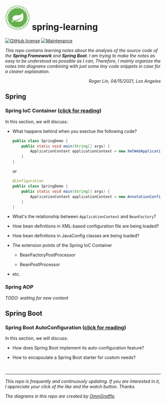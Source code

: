 # <img src="images/icons/spring-framework.png" width="80" height="80"> spring-learning

[![GitHub license](https://img.shields.io/github/license/Naereen/StrapDown.js.svg)](https://github.com/Naereen/StrapDown.js/blob/master/LICENSE) [![Maintenance](https://img.shields.io/badge/Maintained%3F-yes-green.svg)](https://GitHub.com/Naereen/StrapDown.js/graphs/commit-activity)

_This repo contains learning notes about the analysis of the source code of the **Spring Framework** and **Spring Boot**. I am trying to make the notes as easy to be understood as possible as I can, Therefore, I mainly organize the notes into diagrams combining with just some tiny code snippets in case for a clearer explanation._

_<p align="right">Roger Lin, 04/15/2021, Los Angeles</p>_

## Spring

### Spring IoC Container ([click for reading](./notes/Spring-IoC-Container/Spring-IoC-Container.md))

In this section, we will discuss:

- What happens behind when you exectue the following code?

  ```java
  public class SpringDemo {
      public static void main(String[] args) {
          ApplicationContext applicationContext = new XmlWebApplicationContext(new ClasspathResource("applicationContext.xml"))
      }
  }

  ```

  or

  ```java
  @Configuration
  public class SpringDemo {
      public static void main(String[] args) {
          ApplicationContext applicationContext = new AnnotationConfigApplicationContext(SpringDemo.class)
      }
  }
  ```

- What's the relationship between `ApplicationContext` and `BeanFactory`?

- How bean definitions in XML-based configuration file are being loaded?

- How bean definitions in JavaConfig classes are being loaded?

- The extension points of the Spring IoC Container

  - BeanFactoryPostProcessor

  - BeanPostProcessor

- etc.

### Spring AOP

_TODO: waiting for new content_

## Spring Boot

### Spring Boot AutoConfiguration ([click for reading](./notes/Spring-Boot-AutoConfigureation/Spring-Boot-AutoConfiguration.md))

In this section, we will discuss:

- How does Spring Boot implement its auto-configuration feature?

- How to encapsulate a Spring Boot starter for custom needs?

<br>

---

_This repo is frequently and continuously updating. If you are interested in it, I appreciate your click of the like and the watch button. Thanks._

_The diagrams in this repo are created by [OmniGraffle](https://www.omnigroup.com/omnigraffle/)._
